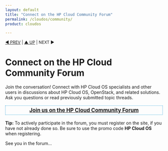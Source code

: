 ```yaml
---
layout: default
title: "Connect on the HP Cloud Community Forum"
permalink: /cloudos/community/
product: cloudos

---
```



<p style="font-size: small;"> <a href="/cloudos/">&#9664; PREV</a> | <a href="/cloudos/">&#9650; UP</a> | NEXT &#9654; </p>

# Connect on the HP Cloud Community Forum

Join the conversation! Connect with HP Cloud OS specialists and other users in discussions about HP Cloud OS, OpenStack, and related solutions.  Ask you questions or read previously submitted topic threads.

<p style="border: 1px dotted #1796D3; padding: 4px 4px 4px 4px; font-weight:bold; font-size:larger; text-align:center;"><a href="http://community.hpcloud.com/forum" target="forum"> Join us on the HP Cloud Community Forum </a> </p>

**Tip:** To actively participate in the forum, you must register on the site, if you have not already done so. Be sure to use the promo code **HP Cloud OS** when registering.

See you in the forum...


